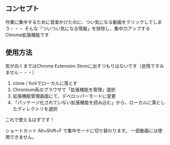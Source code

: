 ## コンセプト
作業に集中するために音楽かけたのに、つい気になる動画をクリックしてしまう・・・
そんな「ついつい気になる情報」を排除し、集中力アップするChrome拡張機能です

## 使用方法
気が向くまではChrome Extension Storeに出すつもりはないです（怠惰ですみません・・・）
1. clone / forkでローカルに落とす
3. Chromium系のブラウザで「拡張機能を管理」選択
4. 拡張機能管理画面にて、デベロッパーモードに変更
5. 「パッケージ化されていない拡張機能を読み込む」から、ローカルに落としたディレクトリを選択

これで使えるはずです！

ショートカット Alt+Shift+F で集中モードに切り替わります。
一部動画には使用できません。

